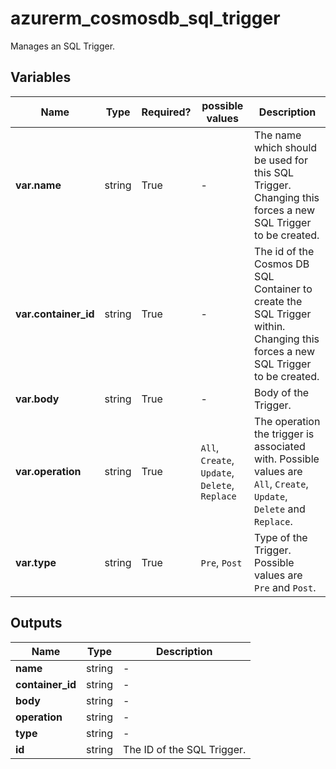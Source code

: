 # azurerm_cosmosdb_sql_trigger

Manages an SQL Trigger.

## Variables

| Name | Type | Required? |  possible values |  Description |
| ---- | ---- | --------- |  ----------- | ----------- |
| **var.name** | string | True | -  |  The name which should be used for this SQL Trigger. Changing this forces a new SQL Trigger to be created. | 
| **var.container_id** | string | True | -  |  The id of the Cosmos DB SQL Container to create the SQL Trigger within. Changing this forces a new SQL Trigger to be created. | 
| **var.body** | string | True | -  |  Body of the Trigger. | 
| **var.operation** | string | True | `All`, `Create`, `Update`, `Delete`, `Replace`  |  The operation the trigger is associated with. Possible values are `All`, `Create`, `Update`, `Delete` and `Replace`. | 
| **var.type** | string | True | `Pre`, `Post`  |  Type of the Trigger. Possible values are `Pre` and `Post`. | 



## Outputs

| Name | Type | Description |
| ---- | ---- | --------- | 
| **name** | string  | - | 
| **container_id** | string  | - | 
| **body** | string  | - | 
| **operation** | string  | - | 
| **type** | string  | - | 
| **id** | string  | The ID of the SQL Trigger. | 